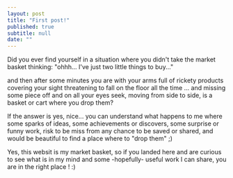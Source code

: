 ```yaml
---
layout: post
title: "First post!"
published: true
subtitle: null
date: ""
---
```




Did you ever find yourself in a situation where you didn't take the market basket thinking: "ohhh... I've just two little things to buy..."

and then after some minutes you are with your arms full of rickety products covering your sight threatening to fall on the floor all the time ... and missing some piece off and on all your eyes seek, moving from side to side, is a basket or cart where you drop them?

If the answer is yes, nice... you can understand what happens to me where some sparks of ideas, some achievements or discovers, some surprise or funny work, risk to be miss from any chance to be saved or shared, and would be beautiful to find a place where to "drop them" ;)

Yes, this websit is my market basket, so if you landed here and are curious to see what is in my mind and some -hopefully- useful work I can share, you are in the right place ! :)
